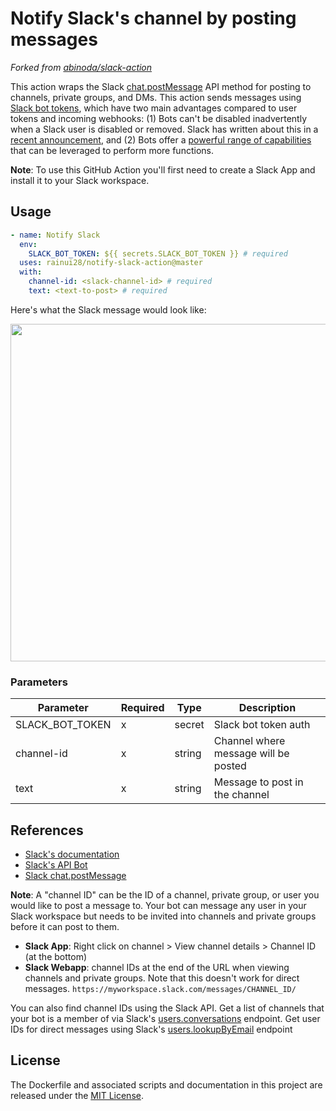 # Notify Slack's channel by posting messages

_Forked from [abinoda/slack-action](https://github.com/abinoda/slack-action)_

This action wraps the Slack [chat.postMessage](https://api.slack.com/methods/chat.postMessage) API method for posting to channels, private groups, and DMs. This action sends messages using [Slack bot tokens](https://api.slack.com/docs/token-types), which have two main advantages compared to user tokens and incoming webhooks: (1) Bots can't be disabled inadvertently when a Slack user is disabled or removed. Slack has written about this in a [recent announcement](https://medium.com/slack-developer-blog/the-latest-with-app-tokens-fe878d44130c), and (2) Bots offer a [powerful range of capabilities](https://api.slack.com/bot-users) that can be leveraged to perform more functions.

**Note**: To use this GitHub Action you'll first need to create a Slack App and install it to your Slack workspace.

## Usage

```yaml
- name: Notify Slack
  env:
    SLACK_BOT_TOKEN: ${{ secrets.SLACK_BOT_TOKEN }} # required
  uses: rainui28/notify-slack-action@master
  with:
    channel-id: <slack-channel-id> # required
    text: <text-to-post> # required
```

Here's what the Slack message would look like:

<img src="docs/images/slack-message-example.png" width="540">

### Parameters

| **Parameter**   | **Required** | **Type** | **Description**                      |
| --------------- | ------------ | -------- | ------------------------------------ |
| SLACK_BOT_TOKEN | x            | secret   | Slack bot token auth                 |
| channel-id      | x            | string   | Channel where message will be posted |
| text            | x            | string   | Message to post in the channel       |

## References

- [Slack's documentation](https://api.slack.com/docs/messages)
- [Slack's API Bot](https://api.slack.com/authentication/basics)
- [Slack chat.postMessage](https://api.slack.com/methods/chat.postMessage)

**Note**: A "channel ID" can be the ID of a channel, private group, or user you would like to post a message to. Your bot can message any user in your Slack workspace but needs to be invited into channels and private groups before it can post to them.

- **Slack App**: Right click on channel > View channel details > Channel ID (at the bottom)
- **Slack Webapp**: channel IDs at the end of the URL when viewing channels and private groups. Note that this doesn't work for direct messages. `https://myworkspace.slack.com/messages/CHANNEL_ID/`

You can also find channel IDs using the Slack API. Get a list of channels that your bot is a member of via Slack's [users.conversations](https://api.slack.com/methods/users.conversations) endpoint. Get user IDs for direct messages using Slack's [users.lookupByEmail](https://api.slack.com/methods/users.lookupByEmail) endpoint

## License

The Dockerfile and associated scripts and documentation in this project are released under the [MIT License](LICENSE).

